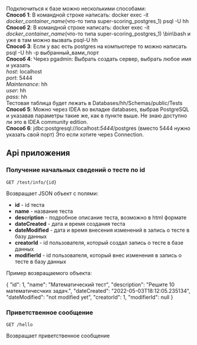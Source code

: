 Подключиться к базе можно несколькими способами:\
**Способ 1**: В командной строке написать: docker exec -it *docker_container_name*(что-то типа super-scoring_postgres_1)
psql -U hh\
**Способ 2**: В командной строке написать: docker exec -it *docker_container_name*(что-то типа super-scoring_postgres_1)
\bin\bash и уже в там можно вызвать psql-U hh\
**Способ 3**: Если у вас есть postgres на компьютере то можно написать psql -U hh -p выбранный_вами_порт\
**Способ 4**: Через pgadmin: Выбрать создать сервер, выбрать любое имя и указать\
*host*: localhost\
*port*: 5444\
*Maintenance*: hh\
*user*: hh\
*pass*: hh\
Тестовая таблица будет лежать в Databases/hh/Schemas/public/Tests\
**Способ 5**: Можно через IDEA во вкладке databases, выбрав PostgreSQL и указавав параметры такие же, как в пункте выше.
Не знаю доступно ли это в IDEA community edition.\
**Способ 6**: jdbc:postgresql://localhost:*5444*/postgres (вместо 5444 нужно указать свой порт) Это если хотите через
Connection.

## Api приложения

### Получение начальных сведений о тесте по id

`GET /test/info/{id}`

Возвращает JSON объект с полями:

* **id** - id теста
* **name** - название теста
* **description** - подробное описание теста, возможно в html формате
* **dateCreated** - дата и время создания теста
* **dateModified** - дата и время внесения изменений в запись о тесте в базу данных
* **creatorId** - id пользователя, который создал запись о тесте в базе данных
* **modifierId** - id пользователя, который внес изменения в запись о тесте в базу данных

Пример возвращаемого объекта:

{
    "id": 1,
    "name": "Математический тест",
    "description": "Решите 10 математичесчких задач.",
    "dateCreated": "2022-05-03T18:12:05.235134",
    "dateModified": "not modified yet",
    "creatorId": 1,
    "modifierId": null
}

### Приветственное сообщение

`GET /hello`

Возвращает приветственное сообщение
